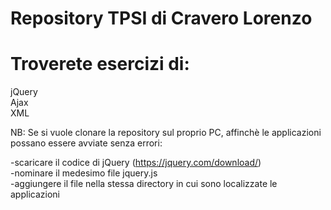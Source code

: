 # Repository TPSI di Cravero Lorenzo


# Troverete esercizi di:

jQuery <br/>
Ajax <br/>
XML

NB: Se si vuole clonare la repository sul proprio PC, affinchè le applicazioni possano essere avviate senza errori:

-scaricare il codice di jQuery (https://jquery.com/download/) <br/>
-nominare il medesimo file jquery.js <br/>
-aggiungere il file nella stessa directory in cui sono localizzate le applicazioni

